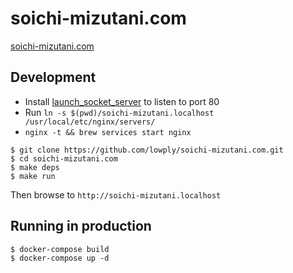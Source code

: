 # soichi-mizutani.com

[soichi-mizutani.com](https://soichi-mizutani.com)

## Development

- Install [launch_socket_server](https://github.com/sstephenson/launch_socket_server) to listen to port 80
- Run `ln -s $(pwd)/soichi-mizutani.localhost /usr/local/etc/nginx/servers/`
- `nginx -t && brew services start nginx`

```
$ git clone https://github.com/lowply/soichi-mizutani.com.git
$ cd soichi-mizutani.com
$ make deps
$ make run
```

Then browse to `http://soichi-mizutani.localhost`

## Running in production

```
$ docker-compose build
$ docker-compose up -d
```
